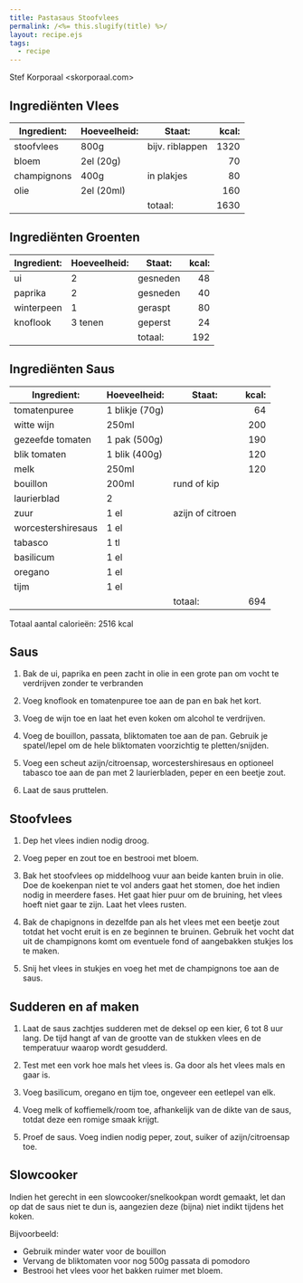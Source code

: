 ```yaml
---
title: Pastasaus Stoofvlees
permalink: /<%= this.slugify(title) %>/
layout: recipe.ejs
tags:
  - recipe
---
```


Stef Korporaal <skorporaal.com>

## Ingrediënten Vlees

| Ingredient: | Hoeveelheid: | Staat:          | kcal: |
| ----------- | ------------ | --------------- | ----: |
| stoofvlees  | 800g         | bijv. riblappen |  1320 |
| bloem       | 2el (20g)    |                 |    70 |
| champignons | 400g         | in plakjes      |    80 |
| olie        | 2el (20ml)   |                 |   160 |
|             |              | totaal:         |  1630 |

## Ingrediënten Groenten

| Ingredient: | Hoeveelheid: | Staat:   | kcal: |
| ----------- | ------------ | -------- | ----: |
| ui          | 2            | gesneden |    48 |
| paprika     | 2            | gesneden |    40 |
| winterpeen  | 1            | geraspt  |    80 |
| knoflook    | 3 tenen      | geperst  |    24 |
|             |              | totaal:  |   192 |

## Ingrediënten Saus

| Ingredient:        | Hoeveelheid:   | Staat:           | kcal: |
| ------------------ | -------------- | ---------------- | ----: |
| tomatenpuree       | 1 blikje (70g) |                  |    64 |
| witte wijn         | 250ml          |                  |   200 |
| gezeefde tomaten   | 1 pak (500g)   |                  |   190 |
| blik tomaten       | 1 blik (400g)  |                  |   120 |
| melk               | 250ml          |                  |   120 |
| bouillon           | 200ml          | rund of kip      |       |
| laurierblad        | 2              |                  |       |
| zuur               | 1 el           | azijn of citroen |       |
| worcestershiresaus | 1 el           |                  |       |
| tabasco            | 1 tl           |                  |       |
| basilicum          | 1 el           |                  |       |
| oregano            | 1 el           |                  |       |
| tijm               | 1 el           |                  |       |
|                    |                | totaal:          |   694 |

Totaal aantal calorieën: 2516 kcal

## Saus

1. Bak de ui, paprika en peen zacht in olie in een grote pan om vocht te verdrijven zonder te verbranden

1. Voeg knoflook en tomatenpuree toe aan de pan en bak het kort.

1. Voeg de wijn toe en laat het even koken om alcohol te verdrijven.

1. Voeg de bouillon, passata, bliktomaten toe aan de pan. Gebruik je spatel/lepel om de hele bliktomaten voorzichtig te pletten/snijden.

1. Voeg een scheut azijn/citroensap, worcestershiresaus en optioneel tabasco toe aan de pan met 2 laurierbladen, peper en een beetje zout.

1. Laat de saus pruttelen.

## Stoofvlees

1. Dep het vlees indien nodig droog.

1. Voeg peper en zout toe en bestrooi met bloem.

1. Bak het stoofvlees op middelhoog vuur aan beide kanten bruin in olie. Doe de koekenpan niet te vol anders gaat het stomen, doe het indien nodig in meerdere fases. Het gaat hier puur om de bruining, het vlees hoeft niet gaar te zijn. Laat het vlees rusten.

1. Bak de chapignons in dezelfde pan als het vlees met een beetje zout totdat het vocht eruit is en ze beginnen te bruinen. Gebruik het vocht dat uit de champignons komt om eventuele fond of aangebakken stukjes los te maken.

1. Snij het vlees in stukjes en voeg het met de champignons toe aan de saus.

## Sudderen en af maken

1. Laat de saus zachtjes sudderen met de deksel op een kier, 6 tot 8 uur lang. De tijd hangt af van de grootte van de stukken vlees en de temperatuur waarop wordt gesudderd.

1. Test met een vork hoe mals het vlees is. Ga door als het vlees mals en gaar is.

1. Voeg basilicum, oregano en tijm toe, ongeveer een eetlepel van elk.

1. Voeg melk of koffiemelk/room toe, afhankelijk van de dikte van de saus, totdat deze een romige smaak krijgt.

1. Proef de saus. Voeg indien nodig peper, zout, suiker of azijn/citroensap toe.

## Slowcooker

Indien het gerecht in een slowcooker/snelkookpan wordt gemaakt, let dan op dat de saus niet te dun is, aangezien deze (bijna) niet indikt tijdens het koken.

Bijvoorbeeld:

- Gebruik minder water voor de bouillon
- Vervang de bliktomaten voor nog 500g passata di pomodoro
- Bestrooi het vlees voor het bakken ruimer met bloem.
